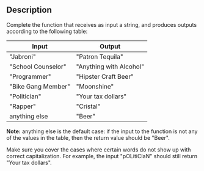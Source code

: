 ## Description

Complete the function that receives as input a string, and produces outputs according to the following table:

| Input              | Output                  |
| ------------------ | ----------------------- |
| "Jabroni"          | "Patron Tequila"        |
| "School Counselor" | "Anything with Alcohol" |
| "Programmer"       | "Hipster Craft Beer"    |
| "Bike Gang Member" | "Moonshine"             |
| "Politician"       | "Your tax dollars"      |
| "Rapper"           | "Cristal"               |
| anything else      | "Beer"                  |

**Note:** anything else is the default case: if the input to the function is not any of the values in the table, then the return value should be "Beer".

Make sure you cover the cases where certain words do not show up with correct capitalization. For example, the input "pOLitiCIaN" should still return "Your tax dollars".

